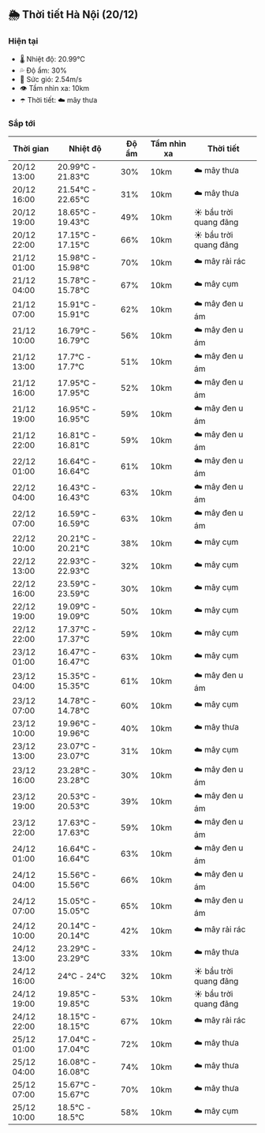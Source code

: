 ## 🌦️ Thời tiết Hà Nội (20/12)

### Hiện tại

- 🌡️ Nhiệt độ: 20.99℃
- 💦 Độ ẩm: 30%
- 💨 Sức gió: 2.54m/s
- 👁️ Tầm nhìn xa: 10km
- ☂️ Thời tiết: ☁️ mây thưa

### Sắp tới

| Thời gian | Nhiệt độ | Độ ẩm | Tầm nhìn xa | Thời tiết |
| --- | --- | --- | --- | --- |
| 20/12 13:00 | 20.99℃ - 21.83℃ | 30% | 10km | ☁️ mây thưa |
| 20/12 16:00 | 21.54℃ - 22.65℃ | 31% | 10km | ☁️ mây thưa |
| 20/12 19:00 | 18.65℃ - 19.43℃ | 49% | 10km | ☀️ bầu trời quang đãng |
| 20/12 22:00 | 17.15℃ - 17.15℃ | 66% | 10km | ☀️ bầu trời quang đãng |
| 21/12 01:00 | 15.98℃ - 15.98℃ | 70% | 10km | ☁️ mây rải rác |
| 21/12 04:00 | 15.78℃ - 15.78℃ | 67% | 10km | ☁️ mây cụm |
| 21/12 07:00 | 15.91℃ - 15.91℃ | 62% | 10km | ☁️ mây đen u ám |
| 21/12 10:00 | 16.79℃ - 16.79℃ | 56% | 10km | ☁️ mây đen u ám |
| 21/12 13:00 | 17.7℃ - 17.7℃ | 51% | 10km | ☁️ mây đen u ám |
| 21/12 16:00 | 17.95℃ - 17.95℃ | 52% | 10km | ☁️ mây đen u ám |
| 21/12 19:00 | 16.95℃ - 16.95℃ | 59% | 10km | ☁️ mây đen u ám |
| 21/12 22:00 | 16.81℃ - 16.81℃ | 59% | 10km | ☁️ mây đen u ám |
| 22/12 01:00 | 16.64℃ - 16.64℃ | 61% | 10km | ☁️ mây đen u ám |
| 22/12 04:00 | 16.43℃ - 16.43℃ | 63% | 10km | ☁️ mây đen u ám |
| 22/12 07:00 | 16.59℃ - 16.59℃ | 63% | 10km | ☁️ mây đen u ám |
| 22/12 10:00 | 20.21℃ - 20.21℃ | 38% | 10km | ☁️ mây cụm |
| 22/12 13:00 | 22.93℃ - 22.93℃ | 32% | 10km | ☁️ mây cụm |
| 22/12 16:00 | 23.59℃ - 23.59℃ | 30% | 10km | ☁️ mây cụm |
| 22/12 19:00 | 19.09℃ - 19.09℃ | 50% | 10km | ☁️ mây cụm |
| 22/12 22:00 | 17.37℃ - 17.37℃ | 59% | 10km | ☁️ mây cụm |
| 23/12 01:00 | 16.47℃ - 16.47℃ | 63% | 10km | ☁️ mây cụm |
| 23/12 04:00 | 15.35℃ - 15.35℃ | 61% | 10km | ☁️ mây đen u ám |
| 23/12 07:00 | 14.78℃ - 14.78℃ | 60% | 10km | ☁️ mây cụm |
| 23/12 10:00 | 19.96℃ - 19.96℃ | 40% | 10km | ☁️ mây thưa |
| 23/12 13:00 | 23.07℃ - 23.07℃ | 31% | 10km | ☁️ mây cụm |
| 23/12 16:00 | 23.28℃ - 23.28℃ | 30% | 10km | ☁️ mây đen u ám |
| 23/12 19:00 | 20.53℃ - 20.53℃ | 39% | 10km | ☁️ mây đen u ám |
| 23/12 22:00 | 17.63℃ - 17.63℃ | 59% | 10km | ☁️ mây đen u ám |
| 24/12 01:00 | 16.64℃ - 16.64℃ | 63% | 10km | ☁️ mây đen u ám |
| 24/12 04:00 | 15.56℃ - 15.56℃ | 66% | 10km | ☁️ mây đen u ám |
| 24/12 07:00 | 15.05℃ - 15.05℃ | 65% | 10km | ☁️ mây đen u ám |
| 24/12 10:00 | 20.14℃ - 20.14℃ | 42% | 10km | ☁️ mây rải rác |
| 24/12 13:00 | 23.29℃ - 23.29℃ | 33% | 10km | ☁️ mây thưa |
| 24/12 16:00 | 24℃ - 24℃ | 32% | 10km | ☀️ bầu trời quang đãng |
| 24/12 19:00 | 19.85℃ - 19.85℃ | 53% | 10km | ☀️ bầu trời quang đãng |
| 24/12 22:00 | 18.15℃ - 18.15℃ | 67% | 10km | ☁️ mây rải rác |
| 25/12 01:00 | 17.04℃ - 17.04℃ | 72% | 10km | ☁️ mây thưa |
| 25/12 04:00 | 16.08℃ - 16.08℃ | 74% | 10km | ☁️ mây thưa |
| 25/12 07:00 | 15.67℃ - 15.67℃ | 70% | 10km | ☁️ mây thưa |
| 25/12 10:00 | 18.5℃ - 18.5℃ | 58% | 10km | ☁️ mây cụm |

